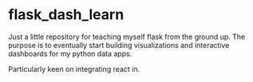 # flask_dash_learn

Just a little repository for teaching myself flask from the ground up.
The purpose is to eventually start building visualizations and interactive dashboards for
my python data apps.  

Particularly keen on integrating react in.  
